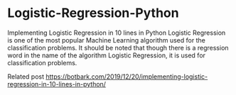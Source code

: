 # Logistic-Regression-Python
Implementing Logistic Regression in 10 lines in Python
Logistic Regression is one of the most popular Machine Learning algorithm used for the classification problems. It should be noted that though there is a regression word in the name of the algorithm Logistic Regression, it is used for classification problems.

Related post
https://botbark.com/2019/12/20/implementing-logistic-regression-in-10-lines-in-python/
